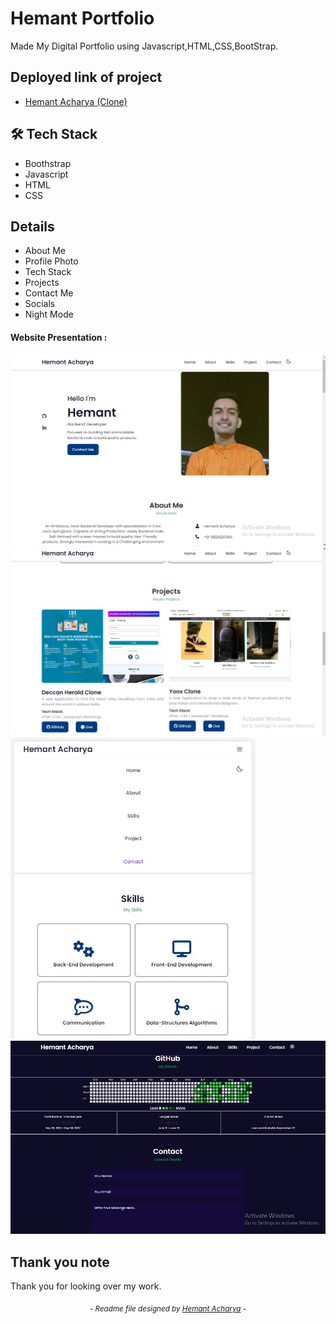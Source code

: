 # Hemant Portfolio
  Made My Digital Portfolio using Javascript,HTML,CSS,BootStrap.

## Deployed link of project
- <a href="https://hemantacharya1.github.io/">Hemant Acharya (Clone)</a>

## 🛠 Tech Stack

- Boothstrap
- Javascript
- HTML
- CSS

## Details

- About Me
- Profile Photo
- Tech Stack
- Projects
- Contact Me
- Socials 
- Night Mode


#### Website Presentation :
![Hemant Acharya](./assets/readme/01.png)
![Hemant Acharya](./assets/readme/02.png)
![Hemant Acharya](./assets/readme/03.jpg)
![Hemant Acharya](./assets/readme/04.jpg)


## Thank you note
Thank you for looking over my work.

_<p align="center"><sub>- Readme file designed by <a href="https://github.com/hemantacharya1">Hemant Acharya</a> -</sub></p>_
